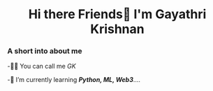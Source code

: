 <h1 align="center"> Hi there Friends👋 I'm Gayathri Krishnan </h1>

### A short into about me
-👩‍💻 You can call me *GK*

-🌱 I’m currently learning ***Python, ML,  Web3***....

  



<!--
**GK3077/GK3077** is a ✨ _special_ ✨ repository because its `README.md` (this file) appears on your GitHub profile.

Here are some ideas to get you started:

- 🔭 I’m currently working on ...
- 🌱 I’m currently learning ...
- 👯 I’m looking to collaborate on ...
- 🤔 I’m looking for help with ...
- 💬 Ask me about ...
- 📫 How to reach me: ...
- 😄 Pronouns: ...
- ⚡ Fun fact: ...
-->
